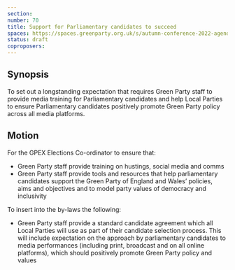 ```yaml
---
section:
number: 70
title: Support for Parliamentary candidates to succeed
spaces: https://spaces.greenparty.org.uk/s/autumn-conference-2022-agenda-forum/?contentId=101931
status: draft
coproposers:
---
```

## Synopsis
To set out a longstanding expectation that requires Green Party staff to provide media training for Parliamentary candidates and help Local Parties to ensure Parliamentary candidates positively promote Green Party policy across all media platforms.

## Motion
For the GPEX Elections Co-ordinator to ensure that:

* Green Party staff provide training on hustings, social media and comms
* Green Party staff provide tools and resources that help parliamentary candidates support the Green Party of England and Wales’ policies, aims and objectives and to model party values of democracy and inclusivity

To insert into the by-laws the following:

* Green Party staff provide a standard candidate agreement which all Local Parties will use as part of their candidate selection process. This will include expectation on the approach by parliamentary candidates to media performances (including print, broadcast and on all online platforms), which should positively promote Green Party policy and values
